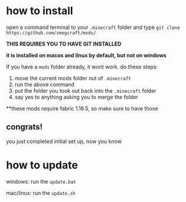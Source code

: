 # how to install

open a command terminal to your `.minecraft` folder and type
```git clone https://github.com/smogcraft/mods/```

**THIS REQUIRES YOU TO HAVE GIT INSTALLED**

**it is installed on macos and linux by default, but not on windows**

If you have a `mods` folder already, it wont work. do these steps:
1.  move the current mods folder out of `.minecraft` 
2.  run the above command
3.  put the folder you took out back into the `.minecraft` folder
4.  say yes to anything asking you to merge the folder

**these mods require fabric 1.16.5, so make sure to have those

## congrats!

you just completed initial set up, now you know

# how to update

windows: run the `update.bat`

mac/linux: run the `update.sh`
